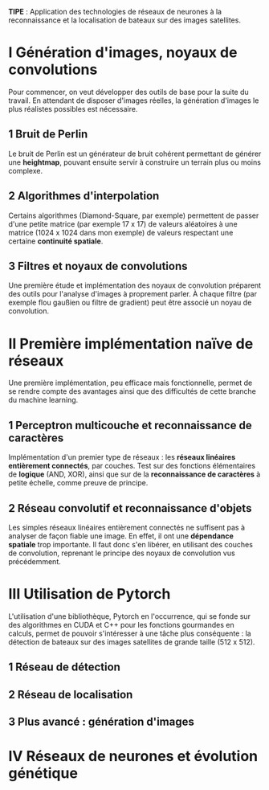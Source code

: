 **TIPE** : Application des technologies de réseaux de neurones à la reconnaissance et la localisation de bateaux sur des images satellites. 

I Génération d'images, noyaux de convolutions
=============================================
Pour commencer, on veut développer des outils de base pour la suite du travail. En attendant de disposer d'images réelles, la génération d'images le plus réalistes possibles est nécessaire. 

1 Bruit de Perlin
------------------
Le bruit de Perlin est un générateur de bruit cohérent permettant de générer une __heightmap__, pouvant ensuite servir à construire un terrain plus ou moins complexe. 


2 Algorithmes d'interpolation
------------------------------
Certains algorithmes (Diamond-Square, par exemple) permettent de passer d'une petite matrice (par exemple 17 x 17) de valeurs aléatoires à une matrice (1024 x 1024 dans mon exemple) de valeurs respectant une certaine __continuité spatiale__. 


3 Filtres et noyaux de convolutions
------------------------------------
Une première étude et implémentation des noyaux de convolution préparent des outils pour l'analyse d'images à proprement parler. À chaque filtre (par exemple flou gaußien ou filtre de gradient) peut être associé un noyau de convolution. 

II Première implémentation naïve de réseaux
===========================================
Une première implémentation, peu efficace mais fonctionnelle, permet de se rendre compte des avantages ainsi que des difficultés de cette branche du machine learning. 

1 Perceptron multicouche et reconnaissance de caractères
--------------------------------------------------------
Implémentation d'un premier type de réseaux : les __réseaux linéaires entièrement connectés__, par couches. Test sur des fonctions élémentaires de __logique__ (AND, XOR), ainsi que sur de la __reconnaissance de caractères__ à petite échelle, comme preuve de principe. 

2 Réseau convolutif et reconnaissance d'objets
-----------------------------------------------
Les simples réseaux linéaires entièrement connectés ne suffisent pas à analyser de façon fiable une image. En effet, il ont une __dépendance spatiale__ trop importante. Il faut donc s'en libérer, en utilisant des couches de convolution, reprenant le principe des noyaux de convolution vus précédemment. 

III Utilisation de Pytorch
==========================
L'utilisation d'une bibliothèque, Pytorch en l'occurrence, qui se fonde sur des algorithmes en CUDA et C++ pour les fonctions gourmandes en calculs, permet de pouvoir s'intéresser à une tâche plus conséquente : la détection de bateaux sur des images satellites de grande taille (512 x 512).

1 Réseau de détection
----------------------


2 Réseau de localisation
-------------------------


3 Plus avancé : génération d'images
------------------------------------


IV Réseaux de neurones et évolution génétique 
=============================================
